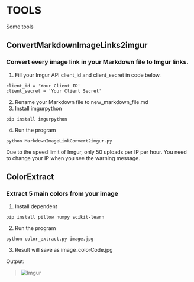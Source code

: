 # TOOLS
Some tools

## ConvertMarkdownImageLinks2imgur
### Convert every image link in your Markdown file to Imgur links.

1. Fill your Imgur API client_id and client_secret in code below.
```
client_id = 'Your Client ID'
client_secret = 'Your Client Secret'
```
2. Rename your Markdown file to new_markdown_file.md
3. Install imgurpython
```
pip install imgurpython
```
4. Run the program
```
python MarkdownImageLinkConvert2imgur.py
```

Due to the speed limit of Imgur, only 50 uploads per IP per hour. You need to change your IP when you see the warning message.

## ColorExtract
### Extract 5 main colors from your image

1. Install dependent
```
pip install pillow numpy scikit-learn
```
2. Run the program
```
python color_extract.py image.jpg
```
3. Result will save as image_colorCode.jpg

Output:
> ![Imgur](https://i.imgur.com/eyekLvn.jpg)
